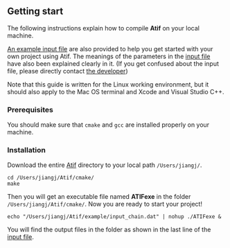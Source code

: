 ## Getting start
The following instructions explain how to compile **Atif** on your local machine. 

[An example input file](Atif/example/input_chain.dat) are also provided to help you get started with your own project using Atif. The meanings of the parameters in the [input file](Atif/example/input_chain.dat) have also been explained clearly in it. (If you get confused about the input file, please directly contact [the developer](https://github.com/jiangj-physchem)) 

Note that this guide is written for the Linux working environment, but it should also apply to the Mac OS terminal and Xcode and Visual Studio C++.

### Prerequisites

You should make sure that `cmake` and `gcc` are installed properly on your machine.

### Installation

Download the entire [Atif](Atif) directory to your local path `/Users/jiangj/`.
```
cd /Users/jiangj/Atif/cmake/
make
```
Then you will get an executable file named **ATIFexe** in the folder `/Users/jiangj/Atif/cmake/`. Now you are ready to start your project!
```
echo "/Users/jiangj/Atif/example/input_chain.dat" | nohup ./ATIFexe &
```
You will find the output files in the folder as shown in the last line of the [input file](Atif//example/input_chain.dat).
